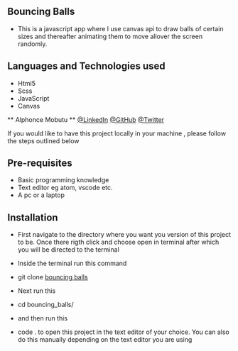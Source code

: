 ## Bouncing Balls

- This is a javascript app where I use canvas api to draw balls of certain sizes and thereafter animating them to move allover the screen randomly.

## Languages and Technologies used
- Html5
- Scss
- JavaScript
- Canvas

** Alphonce Mobutu **
[@LinkedIn](https://www.linkedin.com/in/adoyo-alphonce/)
[@GitHub](https://github.com/tingamapuro04)
[@Twitter](https://twitter.com/alphonce_mobutu)

If you would like to have this project locally in your machine , please follow the steps outlined below

## Pre-requisites
- Basic programming knowledge
- Text editor eg atom, vscode etc.
- A pc or a laptop

## Installation
- First navigate to the directory where you want you version of this project to be. Once there rigth click and choose open in terminal after which you will be directed to the terminal

- Inside the terminal run this command
- git clone [bouncing balls](https://github.com/tingamapuro04/bouncing_balls.git)
- Next run this
- cd bouncing_balls/
- and then run this
- code . to open this project in the text editor of your choice. You can also do this manually depending on the text editor you are using
